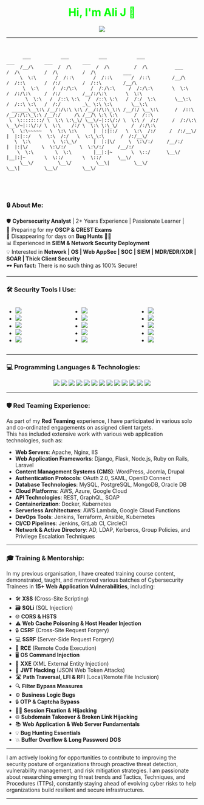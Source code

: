 <h1 align="center" style="color: #00FF00;">Hi, I'm Ali J 👋</h1>
<div align="center">
  <img src="https://readme-typing-svg.herokuapp.com?font=Fira+Code&weight=500&size=24&pause=1000&color=00FF00&center=true&vCenter=true&width=550&lines=🔒+Cybersecurity+Analyst;🕵️‍♂️+Ethical+Hacker;⚔️+Threat+Intelligence+Researcher;💻+Red+Teamer+%7C+Blue+Teamer;🚀+Tech+Enthusiast" />
</div>

---



```plaintext


      ___           ___           ___           ___                         ___           ___           ___                   
     /__/\         /  /\         /  /\         /  /\          ___          /  /\         /  /\         /  /\          ___     
     \  \:\       /  /::\       /  /::\       /  /::\        /__/\        /  /::\       /  /:/        /  /::\        /__/\    
      \  \:\     /  /:/\:\     /  /:/\:\     /  /:/\:\       \  \:\      /  /:/\:\     /  /:/        /__/:/\:\       \  \:\   
       \  \:\   /  /::\ \:\   /  /::\ \:\   /  /:/  \:\       \__\:\    /  /::\ \:\   /  /:/        _\_ \:\ \:\       \__\:\  
  ______\__\:\ /__/:/\:\ \:\ /__/:/\:\_\:\ /__/:/ \__\:\      /  /::\  /__/:/\:\_\:\ /__/:/     /\ /__/\ \:\ \:\      /  /::\ 
 \  \::::::::/ \  \:\ \:\_\/ \__\/~|::\/:/ \  \:\ /  /:/     /  /:/\:\ \__\/~|::\/:/ \  \:\    /:/ \  \:\ \:\_\/     /  /:/\:\
  \  \:\~~~~~   \  \:\ \:\      |  |:|::/   \  \:\  /:/     /  /:/__\/    |  |:|::/   \  \:\  /:/   \  \:\_\:\      /  /:/__\/
   \  \:\        \  \:\_\/      |  |:|\/     \  \:\/:/     /__/:/         |  |:|\/     \  \:\/:/     \  \:\/:/     /__/:/     
    \  \:\        \  \:\        |__|:|~       \  \::/      \__\/          |__|:|~       \  \::/       \  \::/      \__\/      
     \__\/         \__\/         \__\|         \__\/                       \__\|         \__\/         \__\/                  





```





### 🔒 About Me:  

🛡️ **Cybersecurity Analyst** | 2+ Years Experience  | Passionate Learner |  
🎯 Preparing for my **OSCP & CREST Exams**  
🤝 Disappearing for days on **Bug Hunts** 🕵️‍♂️  
📊 Experienced in **SIEM & Network Security Deployment**  
💡 Interested in **Network | OS | Web AppSec | SOC | SIEM | MDR/EDR/XDR | SOAR | Thick Client Security**  
🕶️ **Fun fact:** There is no such thing as 100% Secure!  


---

### 🛠️ Security Tools I Use:

<div style="display: grid; grid-template-columns: repeat(3, 1fr); gap: 20px; width: 100%;">
  
  <ul>
    <li><img src="https://img.shields.io/badge/OSINT_Framework-FF6347?style=for-the-badge&logo=python&logoColor=white" /></li>
    <li><img src="https://img.shields.io/badge/Burp_Suite-FFD700?style=for-the-badge&logo=burpsuite&logoColor=white" /></li>
    <li><img src="https://img.shields.io/badge/Metasploit_Framework-32CD32?style=for-the-badge&logo=metasploit&logoColor=white" /></li>
    <li><img src="https://img.shields.io/badge/Wireshark-4682B4?style=for-the-badge&logo=wireshark&logoColor=white" /></li>
    <li><img src="https://img.shields.io/badge/Nmap-8A2BE2?style=for-the-badge&logo=nmap&logoColor=white" /></li>
  </ul>

  <ul>
    <li><img src="https://img.shields.io/badge/Fortinet-FF4500?style=for-the-badge&logo=fortinet&logoColor=white" /></li>
    <li><img src="https://img.shields.io/badge/IBM_QRadar-00BFFF?style=for-the-badge&logo=ibm&logoColor=white" /></li>
    <li><img src="https://img.shields.io/badge/Splunk-FF1493?style=for-the-badge&logo=splunk&logoColor=white" /></li>
    <li><img src="https://img.shields.io/badge/Wazuh-20B2AA?style=for-the-badge&logo=wazuh&logoColor=white" /></li>
    <li><img src="https://img.shields.io/badge/Snort-DC143C?style=for-the-badge&logo=snort&logoColor=white" /></li>
  </ul>

  <ul>
    <li><img src="https://img.shields.io/badge/Qualys-7FFF00?style=for-the-badge&logo=qualys&logoColor=white" /></li>
    <li><img src="https://img.shields.io/badge/Parrot_OS-8B0000?style=for-the-badge&logo=parrot&logoColor=white" /></li>
    <li><img src="https://img.shields.io/badge/Kali_Linux-2E8B57?style=for-the-badge&logo=kali&logoColor=white" /></li>
    <li><img src="https://img.shields.io/badge/Postman-FF4F00?style=for-the-badge&logo=postman&logoColor=white" /></li>
    <li><img src="https://img.shields.io/badge/Immunity_Debugger-6A5ACD?style=for-the-badge&logo=python&logoColor=white" /></li>
  </ul>
  
</div>



---




### 💻 Programming Languages & Technologies:  
<p align="center">
  <img src="https://img.shields.io/badge/Python-3776AB?style=for-the-badge&logo=python&logoColor=white" />
  <img src="https://img.shields.io/badge/Bash-4EAA25?style=for-the-badge&logo=gnu-bash&logoColor=white" />
  <img src="https://img.shields.io/badge/PowerShell-5391FE?style=for-the-badge&logo=powershell&logoColor=white" />
  <img src="https://img.shields.io/badge/JavaScript-F7DF1E?style=for-the-badge&logo=javascript&logoColor=black" />
  <img src="https://img.shields.io/badge/C-00599C?style=for-the-badge&logo=c&logoColor=white" />
  <img src="https://img.shields.io/badge/C++-00599C?style=for-the-badge&logo=c%2B%2B&logoColor=white" />
  <img src="https://img.shields.io/badge/PHP-777BB4?style=for-the-badge&logo=php&logoColor=white" />
  <img src="https://img.shields.io/badge/Linux-FCC624?style=for-the-badge&logo=linux&logoColor=black" />
  <img src="https://img.shields.io/badge/SQL-4479A1?style=for-the-badge&logo=postgresql&logoColor=white" />
  <img src="https://img.shields.io/badge/Go-00ADD8?style=for-the-badge&logo=go&logoColor=white" />
  <img src="https://img.shields.io/badge/Azure-0089D6?style=for-the-badge&logo=azure&logoColor=white" />
  <img src="https://img.shields.io/badge/AWS-232F3E?style=for-the-badge&logo=amazon-aws&logoColor=white" />
  <img src="https://img.shields.io/badge/Kubernetes-326CE5?style=for-the-badge&logo=kubernetes&logoColor=white" />
</p>





---




### 🛡️ Red Teaming Experience:

As part of my **Red Teaming** experience, I have participated in various solo and co-ordinated engagements on assigned client targets.  
This has included extensive work with various web application technologies, such as:

- **Web Servers**: Apache, Nginx, IIS  
- **Web Application Frameworks**: Django, Flask, Node.js, Ruby on Rails, Laravel  
- **Content Management Systems (CMS)**: WordPress, Joomla, Drupal  
- **Authentication Protocols**: OAuth 2.0, SAML, OpenID Connect  
- **Database Technologies**: MySQL, PostgreSQL, MongoDB, Oracle DB  
- **Cloud Platforms**: AWS, Azure, Google Cloud  
- **API Technologies**: REST, GraphQL, SOAP  
- **Containerization**: Docker, Kubernetes  
- **Serverless Architectures**: AWS Lambda, Google Cloud Functions  
- **DevOps Tools**: Jenkins, Terraform, Ansible, Kubernetes  
- **CI/CD Pipelines**: Jenkins, GitLab CI, CircleCI  
- **Network & Active Directory**: AD, LDAP, Kerberos, Group Policies, and Privilege Escalation Techniques  





---




### 🎓 Training & Mentorship:

In my previous organisation, I have created training course content, demonstrated, taught, and mentored various batches of Cybersecurity Trainees in **15+ Web Application Vulnerabilities**, including:

- 🛠️ **XSS** (Cross-Site Scripting)  
- 🗃️ **SQLi** (SQL Injection)  
- 🌐 **CORS & HSTS**  
- ⚠️ **Web Cache Poisoning & Host Header Injection**  
- 🔒 **CSRF** (Cross-Site Request Forgery)  
- 💻 **SSRF** (Server-Side Request Forgery)  
- 🧨 **RCE** (Remote Code Execution)  
- 🖥️ **OS Command Injection**  
- 📝 **XXE** (XML External Entity Injection)  
- 🔑 **JWT Hacking** (JSON Web Token Attacks)  
- 🛣️ **Path Traversal, LFI & RFI** (Local/Remote File Inclusion)  
- 🔍 **Filter Bypass Measures**  
- ⚙️ **Business Logic Bugs**  
- 🔒 **OTP & Captcha Bypass**  
- 🕵️‍♂️ **Session Fixation & Hijacking**  
- 🌐 **Subdomain Takeover & Broken Link Hijacking**  
- 📚 **Web Application & Web Server Fundamentals**  
- 💡 **Bug Hunting Essentials**  
- 💥 **Buffer Overflow & Long Password DOS**



---


I am actively looking for opportunities to contribute to improving the security posture of organizations through proactive threat detection, vulnerability management, and risk mitigation strategies. 
I am passionate about researching emerging threat trends and Tactics, Techniques, and Procedures (TTPs), constantly staying ahead of evolving cyber risks to help organizations build resilient and secure infrastructures.



---
